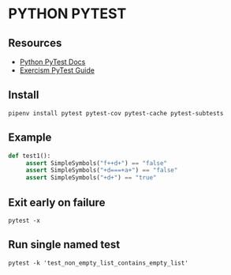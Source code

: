 # PYTHON PYTEST

## Resources

- [Python PyTest Docs](https://docs.pytest.org/en/7.1.x/)
- [Exercism PyTest Guide](https://exercism.org/docs/tracks/python/tests)

## Install

`pipenv install pytest pytest-cov pytest-cache pytest-subtests`

## Example

```python
def test1():
     assert SimpleSymbols("f++d+") == "false"
     assert SimpleSymbols("+d===+a+") == "false"
     assert SimpleSymbols("+d+") == "true"
```

## Exit early on failure

`pytest -x`

## Run single named test

```console
pytest -k 'test_non_empty_list_contains_empty_list'
```
